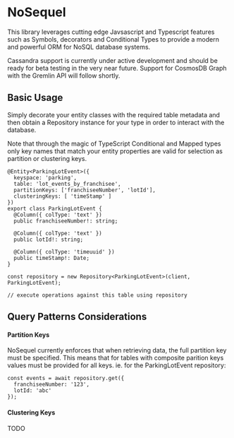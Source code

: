 # NoSequel

This library leverages cutting edge Javsascript and Typescript features such as Symbols, decorators and Conditional Types to provide a modern and powerful ORM for NoSQL database systems.

Cassandra support is currently under active development and should be ready for beta testing in the very near future. Support for CosmosDB Graph with the Gremlin API will follow shortly.

## Basic Usage

Simply decorate your entity classes with the required table metadata and then obtain a Repository instance for your type in order to interact with the database.

Note that through the magic of TypeScript Conditional and Mapped types only key names that match your entity properties are valid for selection as partition or clustering keys.

```
@Entity<ParkingLotEvent>({
  keyspace: 'parking',
  table: 'lot_events_by_franchisee',
  partitionKeys: ['franchiseeNumber', 'lotId'],
  clusteringKeys: [ 'timeStamp' ]
})
export class ParkingLotEvent {
  @Column({ colType: 'text' })
  public franchiseeNumber!: string;
  
  @Column({ colType: 'text' })
  public lotId!: string;
  
  @Column({ colType: 'timeuuid' })
  public timeStamp!: Date;
}

const repository = new Repository<ParkingLotEvent>(client, ParkingLotEvent);

// execute operations against this table using repository
```

## Query Patterns Considerations

#### Partition Keys
NoSequel currently enforces that when retrieving data, the full partition key must be specified. This means that for tables with composite parition keys values must be provided for all keys. ie. for the ParkingLotEvent repository:

```
const events = await repository.get({
  franchiseeNumber: '123',
  lotId: 'abc'
});
```

#### Clustering Keys

TODO